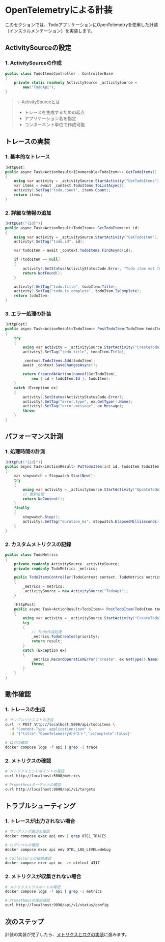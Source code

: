 # OpenTelemetryによる計装

このセクションでは、TodoアプリケーションにOpenTelemetryを使用した計装（インスツルメンテーション）を実装します。

## ActivitySourceの設定

### 1. ActivitySourceの作成

```csharp
public class TodoItemsController : ControllerBase
{
    private static readonly ActivitySource _activitySource = 
        new("TodoApi");
}
```

> 💡 ActivitySourceとは
> - トレースを生成するための起点
> - アプリケーション名を指定
> - コンポーネント単位で作成可能

## トレースの実装

### 1. 基本的なトレース

```csharp
[HttpGet]
public async Task<ActionResult<IEnumerable<TodoItem>>> GetTodoItems()
{
    using var activity = _activitySource.StartActivity("GetTodoItems");
    var items = await _context.TodoItems.ToListAsync();
    activity?.SetTag("todo.count", items.Count);
    return items;
}
```

### 2. 詳細な情報の追加

```csharp
[HttpGet("{id}")]
public async Task<ActionResult<TodoItem>> GetTodoItem(int id)
{
    using var activity = _activitySource.StartActivity("GetTodoItem");
    activity?.SetTag("todo.id", id);

    var todoItem = await _context.TodoItems.FindAsync(id);

    if (todoItem == null)
    {
        activity?.SetStatus(ActivityStatusCode.Error, "Todo item not found");
        return NotFound();
    }

    activity?.SetTag("todo.title", todoItem.Title);
    activity?.SetTag("todo.is_complete", todoItem.IsComplete);
    return todoItem;
}
```

### 3. エラー処理の計装

```csharp
[HttpPost]
public async Task<ActionResult<TodoItem>> PostTodoItem(TodoItem todoItem)
{
    try
    {
        using var activity = _activitySource.StartActivity("CreateTodoItem");
        activity?.SetTag("todo.title", todoItem.Title);

        _context.TodoItems.Add(todoItem);
        await _context.SaveChangesAsync();

        return CreatedAtAction(nameof(GetTodoItem), 
            new { id = todoItem.Id }, todoItem);
    }
    catch (Exception ex)
    {
        activity?.SetStatus(ActivityStatusCode.Error);
        activity?.SetTag("error.type", ex.GetType().Name);
        activity?.SetTag("error.message", ex.Message);
        throw;
    }
}
```

## パフォーマンス計測

### 1. 処理時間の計測

```csharp
[HttpPut("{id}")]
public async Task<IActionResult> PutTodoItem(int id, TodoItem todoItem)
{
    var stopwatch = Stopwatch.StartNew();
    try
    {
        using var activity = _activitySource.StartActivity("UpdateTodoItem");
        // 更新処理
        return NoContent();
    }
    finally
    {
        stopwatch.Stop();
        activity?.SetTag("duration_ms", stopwatch.ElapsedMilliseconds);
    }
}
```

### 2. カスタムメトリクスの記録

```csharp
public class TodoMetrics
{
    private readonly ActivitySource _activitySource;
    private readonly TodoMetrics _metrics;

    public TodoItemsController(TodoContext context, TodoMetrics metrics)
    {
        _metrics = metrics;
        _activitySource = new ActivitySource("TodoApi");
    }

    [HttpPost]
    public async Task<ActionResult<TodoItem>> PostTodoItem(TodoItem todoItem)
    {
        using var activity = _activitySource.StartActivity("CreateTodoItem");
        try
        {
            // Todo作成処理
            _metrics.TodoCreated(priority);
            return result;
        }
        catch (Exception ex)
        {
            _metrics.RecordOperationError("create", ex.GetType().Name);
            throw;
        }
    }
}
```

## 動作確認

### 1. トレースの生成

```bash
# サンプルリクエストの送信
curl -X POST http://localhost:5000/api/todoitems \
  -H "Content-Type: application/json" \
  -d '{"title":"OpenTelemetryのテスト","isComplete":false}'

# ログの確認
docker compose logs -f api | grep -i trace
```

### 2. メトリクスの確認

```bash
# メトリクスエンドポイントの確認
curl http://localhost:5000/metrics

# Prometheusターゲットの確認
curl http://localhost:9090/api/v1/targets
```

## トラブルシューティング

### 1. トレースが出力されない場合

```bash
# サンプリング設定の確認
docker compose exec api env | grep OTEL_TRACES

# ログレベルの確認
docker compose exec api env OTEL_LOG_LEVEL=debug

# Collectorとの接続確認
docker compose exec api nc -zv otelcol 4317
```

### 2. メトリクスが収集されない場合

```bash
# メトリクスエクスポートの確認
docker compose logs -f api | grep -i metrics

# Prometheusの接続確認
curl http://localhost:9090/api/v1/status/config
```

## 次のステップ

計装の実装が完了したら、[メトリクスとログの実装](./04_metrics_and_logging.md)に進みます。
